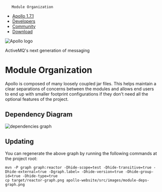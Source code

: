        Module Organization

*   [Apollo 1.7.1](../index.html)
*   [Developers](../community/developers.html)
*   [Community](../community/index.html)
*   [Download](../download.html)

![Apollo logo](../images/project-logo.png)

ActiveMQ's next generation of messaging

Module Organization
===================

Apollo is composed of many loosely coupled jar files. This helps maintain a clear separations of concerns between the modules and allows end users to end up with smaller footprint configurations if they don't need all the optional features of the project.

Dependency Diagram
------------------

![dependencies graph](../images/module-deps-graph.png)

Updating
--------

You can regenerate the above graph by running the following commands at the project root:

    mvn -P graph graph:reactor -Dhide-scope=test -Dhide-transitive=true -Dhide-external=true -Dgraph.label= -Dhide-version=true -Dhide-group-id=true -Dhide-type=true
    cp target/reactor-graph.png apollo-website/src/images/module-deps-graph.png